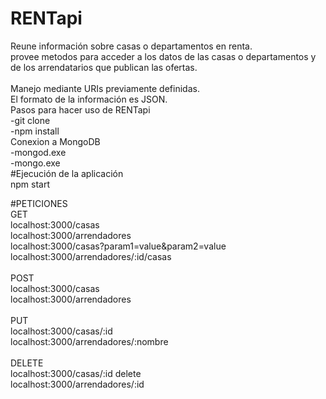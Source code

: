 # RENTapi
Reune información sobre casas o departamentos en renta.<br>
provee metodos para acceder a los datos de las casas o departamentos y de los arrendatarios que publican las ofertas.<br>
<br>
Manejo mediante URIs previamente definidas.<br>
El formato de la información es JSON.<br>
Pasos para hacer uso de RENTapi<br>
-git clone<br>
-npm install<br>
Conexion a MongoDB<br>
-mongod.exe<br>
-mongo.exe<br>
#Ejecución de la aplicación <br>
npm start

#PETICIONES<br>
GET<br>
localhost:3000/casas  <br>
localhost:3000/arrendadores <br>
localhost:3000/casas?param1=value&param2=value<br>
localhost:3000/arrendadores/:id/casas <br><br>
POST<br>
localhost:3000/casas   <br>
localhost:3000/arrendadores<br><br>
PUT<br>
localhost:3000/casas/:id <br>
localhost:3000/arrendadores/:nombre<br><br>
DELETE<br>
localhost:3000/casas/:id  delete<br>
localhost:3000/arrendadores/:id 
